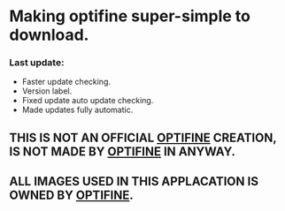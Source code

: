 # Making optifine super-simple to download.
### Last update:
- Faster update checking.
- Version label.
- Fixed update auto update checking.
- Made updates fully automatic.
## **THIS IS NOT AN OFFICIAL [OPTIFINE](https://optifine.net) CREATION, IS NOT MADE BY [OPTIFINE](https://optifine.net) IN ANYWAY.**
## **ALL IMAGES USED IN THIS APPLACATION IS OWNED BY [OPTIFINE](https://optifine.net).**

